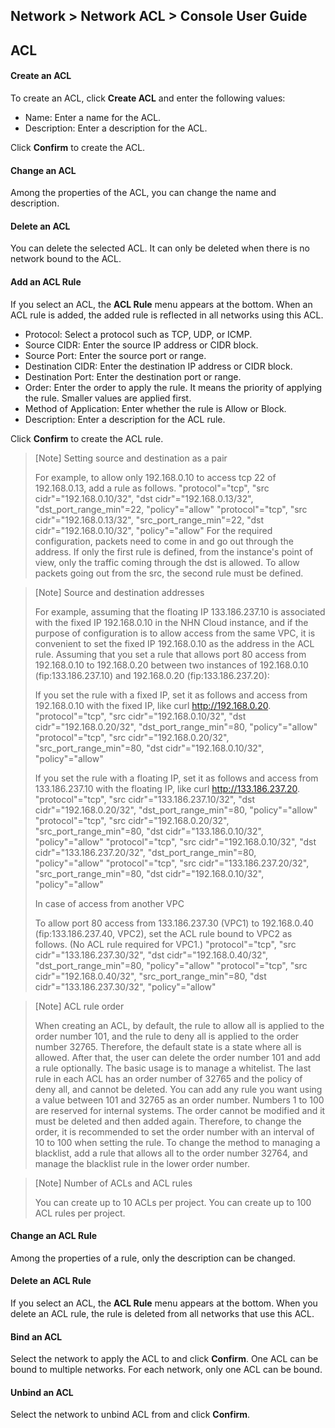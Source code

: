## Network > Network ACL > Console User Guide

## ACL

#### Create an ACL
To create an ACL, click **Create ACL** and enter the following values:

* Name: Enter a name for the ACL.
* Description: Enter a description for the ACL.

Click **Confirm** to create the ACL.

#### Change an ACL
Among the properties of the ACL, you can change the name and description.

#### Delete an ACL
You can delete the selected ACL.
It can only be deleted when there is no network bound to the ACL.

#### Add an ACL Rule
If you select an ACL, the **ACL Rule** menu appears at the bottom.
When an ACL rule is added, the added rule is reflected in all networks using this ACL.

* Protocol: Select a protocol such as TCP, UDP, or ICMP.
* Source CIDR: Enter the source IP address or CIDR block.
* Source Port: Enter the source port or range.
* Destination CIDR: Enter the destination IP address or CIDR block.
* Destination Port: Enter the destination port or range.
* Order: Enter the order to apply the rule. It means the priority of applying the rule. Smaller values are applied first.
* Method of Application: Enter whether the rule is Allow or Block.
* Description: Enter a description for the ACL rule.

Click **Confirm** to create the ACL rule.

> [Note] Setting source and destination as a pair
>
> For example, to allow only 192.168.0.10 to access tcp 22 of 192.168.0.13, add a rule as follows.
> "protocol"="tcp", "src cidr"="192.168.0.10/32", "dst cidr"="192.168.0.13/32", "dst_port_range_min"=22, "policy"="allow"
> "protocol"="tcp", "src cidr"="192.168.0.13/32", "src_port_range_min"=22, "dst cidr"="192.168.0.10/32", "policy"="allow"
> For the required configuration, packets need to come in and go out through the address. If only the first rule is defined, from the instance's point of view, only the traffic coming through the dst is allowed. To allow packets going out from the src, the second rule must be defined.

> [Note] Source and destination addresses
>
> For example, assuming that the floating IP 133.186.237.10 is associated with the fixed IP 192.168.0.10 in the NHN Cloud instance, and if the purpose of configuration is to allow access from the same VPC,
> it is convenient to set the fixed IP 192.168.0.10 as the address in the ACL rule.
> Assuming that you set a rule that allows port 80 access from 192.168.0.10 to 192.168.0.20 between two instances of 192.168.0.10 (fip:133.186.237.10) and 192.168.0.20 (fip:133.186.237.20):
>
> If you set the rule with a fixed IP, set it as follows and access from 192.168.0.10 with the fixed IP,  like curl http://192.168.0.20.
> "protocol"="tcp", "src cidr"="192.168.0.10/32", "dst cidr"="192.168.0.20/32", "dst_port_range_min"=80, "policy"="allow"
> "protocol"="tcp", "src cidr"="192.168.0.20/32", "src_port_range_min"=80, "dst cidr"="192.168.0.10/32", "policy"="allow"
>
> If you set the rule with a floating IP, set it as follows and access from 133.186.237.10 with the floating IP,  like curl http://133.186.237.20.
> "protocol"="tcp", "src cidr"="133.186.237.10/32", "dst cidr"="192.168.0.20/32", "dst_port_range_min"=80, "policy"="allow"
> "protocol"="tcp", "src cidr"="192.168.0.20/32", "src_port_range_min"=80, "dst cidr"="133.186.0.10/32", "policy"="allow"
> "protocol"="tcp", "src cidr"="192.168.0.10/32", "dst cidr"="133.186.237.20/32", "dst_port_range_min"=80, "policy"="allow"
> "protocol"="tcp", "src cidr"="133.186.237.20/32", "src_port_range_min"=80, "dst cidr"="192.168.0.10/32", "policy"="allow"
>
> In case of access from another VPC
>
> To allow port 80 access from 133.186.237.30 (VPC1) to 192.168.0.40 (fip:133.186.237.40, VPC2),
> set the ACL rule bound to VPC2 as follows. (No ACL rule required for VPC1.)
> "protocol"="tcp", "src cidr"="133.186.237.30/32", "dst cidr"="192.168.0.40/32", "dst_port_range_min"=80, "policy"="allow"
> "protocol"="tcp", "src cidr"="192.168.0.40/32", "src_port_range_min"=80, "dst cidr"="133.186.237.30/32", "policy"="allow"

> [Note] ACL rule order
>
> When creating an ACL, by default, the rule to allow all is applied to the order number 101, and the rule to deny all is applied to the order number 32765.
> Therefore, the default state is a state where all is allowed. After that, the user can delete the order number 101 and add a rule optionally. The basic usage is to manage a whitelist.
> The last rule in each ACL has an order number of 32765 and the policy of deny all, and cannot be deleted.
> You can add any rule you want using a value between 101 and 32765 as an order number.
> Numbers 1 to 100 are reserved for internal systems.
> The order cannot be modified and it must be deleted and then added again. Therefore, to change the order, it is recommended to set the order number with an interval of 10 to 100 when setting the rule.
> To change the method to managing a blacklist, add a rule that allows all to the order number 32764, and manage the blacklist rule in the lower order number.

> [Note] Number of ACLs and ACL rules
>
> You can create up to 10 ACLs per project.
> You can create up to 100 ACL rules per project.
#### Change an ACL Rule
Among the properties of a rule, only the description can be changed.

#### Delete an ACL Rule
If you select an ACL, the **ACL Rule** menu appears at the bottom.
When you delete an ACL rule, the rule is deleted from all networks that use this ACL.

#### Bind an ACL
Select the network to apply the ACL to and click **Confirm**.
One ACL can be bound to multiple networks.
For each network, only one ACL can be bound.

#### Unbind an ACL
Select the network to unbind ACL from and click **Confirm**.
